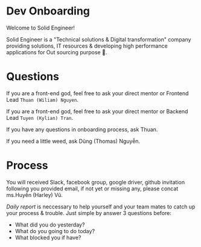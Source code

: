 # Dev Onboarding

Welcome to Solid Engineer!

Solid Engineer is a "Technical solutions & Digital transformation" company providing solutions, IT resources & developing high performance applications for Out sourcing purpose 🚀.

# Questions

If you are a front-end god, feel free to ask your direct mentor or Frontend Lead `Thuan (Wiliam) Nguyen`.

If you are a front-end god, feel free to ask your direct mentor or Backend Lead `Tuyen (Kylian) Tran`.

If you have any questions in onboarding process, ask Thuan.

If you need a little weed, ask Dũng (Thomas) Nguyễn.

# Process

You will received Slack, facebook group, google driver, github invitation following you provided email, if not yet or missing any, please concat ms.Huyền (Harley) Vũ.

*Daily report* is neccessary to help yourself and your team mates to catch up your process & trouble. Just simple by answer 3 questions before:
  - What did you do yesterday?
  - What do you going to do today?
  - What blocked you if have?


